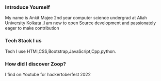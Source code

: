 ### Introduce Yourself
My name is Ankit Majee 2nd year computer science undergrad at Aliah University Kolkata ,I am new to open Source development and passionately eager to make contribution

### Tech Stack I us
Tech I use HTMl,CSS,Bootstrap,JavaScript,Cpp,python.

### How did I discover Zoop?
I find on Youtube for hackertoberfest 2022
